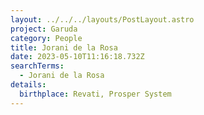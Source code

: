 ```yaml
---
layout: ../../../layouts/PostLayout.astro
project: Garuda
category: People
title: Jorani de la Rosa
date: 2023-05-10T11:16:18.732Z
searchTerms:
  - Jorani de la Rosa
details:
  birthplace: Revati, Prosper System
---
```

